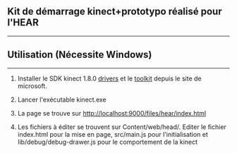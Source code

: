 ## Kit de démarrage kinect+prototypo réalisé pour l'HEAR

---

## Utilisation (Nécessite Windows)
---

1) Installer le SDK kinect 1.8.0 [drivers](http://www.microsoft.com/en-us/download/details.aspx?id=40278) et le [toolkit](http://www.microsoft.com/en-us/download/details.aspx?id=40276) depuis le site de microsoft. 

2) Lancer l'exécutable kinect.exe

3) La page se trouve sur [http://localhost:9000/files/hear/index.html](http://localhost:9000/files/hear/index.html)

4) Les fichiers à éditer se trouvent sur Content/web/head/. Editer le fichier index.html pour la mise en page, src/main.js pour l'initialisation et lib/debug/debug-drawer.js pour le comportement de la kinect